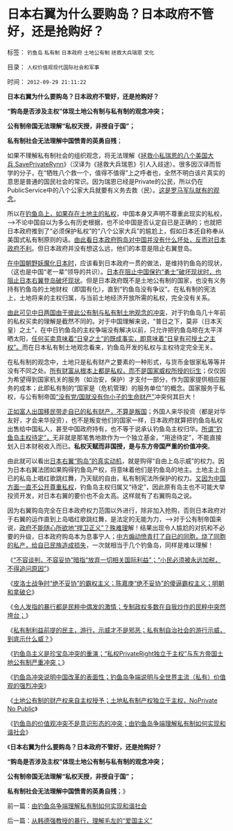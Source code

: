 # 日本右翼为什么要购岛？日本政府不管好，还是抢购好？

标签： `钓鱼岛` `私有制` `日本政府` `土地公有制` `拯救大兵瑞恩` `文化` 

目录： `人权价值观现代国际社会和军事`

时间： `2012-09-29 21:11:22`

**日本右翼为什么要购岛？日本政府不管好，还是抢购好？**

**“购岛是否涉及主权”体现土地公有制与私有制的观念冲突；**

**公有制帝国无法理解“私权天授，非授自于国”；**

**私有制社会无法理解中国愤青的英勇自残**；

如果不理解私有制社会的组织观念，将无法理解《[拯救小私瑞恩的八个美国大兵,SavePrivateRynn](../../../2009/7/1/拯救小资瑞恩的八个美国大兵.md)》（汉译为《拯救大兵瑞恩》引人入歧途）。很多因汉译而哲学的分子，在“牺牲八个救一个，值得不值得”上之呼者也，全然不明白该片真实的意思是普通的国民社会的常识。因为瑞恩已经是Private的公民，所以仍在PublicService中的八个公家大兵就要有义务去救（民）。[这是罗马军队就有的观念](../../../2012/9/20/罗马帝国不同于其他任何帝国之处.md)。

所以在[钓鱼岛上，如果存在土地主的私权](../../../2012/9/11/万一日本割让钓鱼岛，怎么办？.md)，中国本身又声明不尊重此现实的私权，——>不论中国自以为多么有历史根据，也不论中国是否认定自已是正确的；也就把日本政府推到了“必须保护私权”的“八个公家大兵”的尴尬上，假如日本还自称奉从美国式私有制原则的话。[由此看日本政府购岛对中国并没有什么坏处，反而对日本政府不利](../../../2012/9/10/钓鱼岛面子金贵的成本和价格.md)。但日本政府并没有想这么远，他们的本意是阻止右翼登岛。

[在中国朝野妖魔化日本时](../../../2009/12/16/妖魔化他国异族有快感吗？.md)，应该看到日本政府一贯的做法，是维持钓鱼岛的现状，（这也是中国“老一辈”领导的共识）。[日本在阻止中国保钓“勇士”破坏现状时，也阻止日本右翼登岛破坏现状](../../../2010/9/25/“拒不妥协，不容谈判”的双边含义.md)。但是日本政府既不是土地公有制的国家，也没有义务持有钓鱼岛的土地财权（即国有化），直到“钓鱼岛没有争议”。在私有制的宪法上，土地将来的主权归属，与当前土地经济开放所需的私权，完全没有关系。

[由此可见中日两国由于彼此公有制与私有制土地观念的冲突](../../../2012/9/28/钓鱼岛争端解码“宁予友邦，莫予家奴”.md)，对于钓鱼岛几十年前的私权买卖的理解是截然不同的。对于中国理解来说，“普日之下，莫非（日本天皇）之土”，在中日钓鱼岛的主权争端没有解决以前，只允许把钓鱼岛晾在太平洋晒太阳，[任何买卖意味着“日皇之土”的既成事实，即意味着“日皇有可授土之主权”。](../../../2012/9/28/英国，美国，香港和中国的土地产权和私有制及钓鱼岛.md)而在日本私有制土地观念看来，钓鱼岛开发的私权与主权待定完全无关。

在私有制的观念中，土地只是私有财产之要素的一种形式，与货币金银家私等等并没有不同之处。[所有财富从根本上都是私权，而不是国家威权所授的衍生](../../../2012/3/3/民主不是道德信仰，成本限制是客观规律.md)；仅仅因为希望得到国家机关的服务（如治安，保护）才支付一部分，作为国家提供相应服务的成本；此即私有制的“国家是（危机管理）的服务单位”的概念。国家服务于私权，与公有制帝国[“没有党/国就没有你小子的生命财产”](../../../2011/10/23/占用了国家的土地，贪污了自已的生命.md)冲突何其巨大！

[正如富人出国移民带走自已的私有财产，不算是叛国](../../../2011/11/24/富豪移民不能带走中国的资本.md)；外国人来华投资（都是对华友好，才会来华投资），也不是叛变他们的国家一样，日本政府就算把钓鱼岛私权出售给中国私人，甚至中国政府持有，也不等于说承认钓鱼岛主权归华。[所谓“钓鱼岛主权待定”，](../../../2012/9/28/任何“历史依据”不构成现实主权的根据.md)无非就是那笔售地款作为一个独立基金，“用途待定”，不能直接划入日本财税收入而已。**私权天赋而非国授，是与东方帝国严重的价值冲突**。

由此就可以看出[日本右翼“购岛”的真实动机](http://darthvad.blog.163.com/blog/static/533994702011917035162/)，就是购得“自由上岛示威”的权力。因为日本右翼法团如果购得钓鱼岛产权，将意味着他们是钓鱼岛的地主。土地主上自已的私岛上唱红歌跳红舞，乃天赋的自由，私有制宪法所保护的权力。[又因为中国方面一直不公开尊重私权](../../../2012/7/5/赵高新政，黑社会／打黑是恶性循环的政治炒作.md)，钓鱼岛主权归属又“待定”，因此原有岛主也不可能大举投资开发，对日本右翼的要价也不会太高。这样就有了右翼购岛之说。

因为右翼购岛完全在日本政府权力范围以外进行，除非加入抢购，否则日本政府对于右翼的运作直到上岛唱红歌跳红舞，是法定的无能为力，——>对于公有制帝国来说，[政府不能随心所欲地“捍卫正义”？殊难理](../../../2012/9/14/西方政府无权监管社会；“监管”是警察国家的观念.md)解！结果出现令人尴尬的对抗和不必要的升级，日本政府购岛本为息事宁人；[中方煽动愤青打了自已的同胞，烧了同胞的私产，给自已民族造成损失](../../../2012/9/24/土著的民族主义是后进社会闭关锁国的本能.md)，一次就相当于几个钓鱼岛，同样是难以理解！

《[“不容谈判，不容妥协”暗指“放弃一切相关国际利益”；“小民必须被永远加税，不得追问原因”](../../../2012/9/24/“不容谈判，不容妥协”的政治解码.md)》

《[皮洛士战争时“绝不妥协”的霸权主义；陈嘉庚“绝不妥协”的傻逼霸权主义；明朝和拿破仑](../../../2012/9/26/“绝不妥协”的罗马，陈嘉庚，明朝，拿破仑.md)》

《[令人发指的暴行都是民粹中偶发的激情；专制政权多数在自我炒作的民粹中突然垮台；](../../../2012/9/26/令人发指的暴行都是民粹氛围中偶发的激情；.md)》

《[私有制利益前提的民主，游行，示威才不是邪恶；私有制自治社会的游行示威，到底示什么威？](../../../2012/9/26/杨恒均先生，您又错了！.md)》

《[钓鱼岛主义是珍宝岛冲突的重演；“私权PrivateRight独立于主权”与东方帝国土地公有制严重冲突；](../../../2012/9/28/任何“历史依据”不构成现实主权的根据.md)》

《[钓鱼岛冲突说明中国改革的表面性；钓鱼岛争端说明与全世界主流（私有）价值观的强烈冲突](../../../2012/9/28/钓鱼岛争端解码“宁予友邦，莫予家奴”.md)》

《[土地公有制的财产权来自主权授予；土地私有制产权独立于主权，NoPrivate No Public](../../../2012/9/28/英国，美国，香港和中国的土地产权和私有制及钓鱼岛.md)》

《[钓鱼岛的价值观冲突不是意识形态的冲突；由钓鱼岛争端理解私有制如何实现和谐社会](../../../2012/9/29/由钓鱼岛争端理解私有制如何实现和谐社会.md)》

《**日本右翼为什么要购岛？日本政府不管好，还是抢购好？**

**“购岛是否涉及主权”体现土地公有制与私有制的观念冲突；**

**公有制帝国无法理解“私权天授，非授自于国”；**

**私有制社会无法理解中国愤青的英勇自残**；》



前一篇：[由钓鱼岛争端理解私有制如何实现和谐社会](../../../2012/9/29/由钓鱼岛争端理解私有制如何实现和谐社会.md)

后一篇：[从韩德强教授的暴行，理解毛左的“爱国主义”](../../../2012/9/29/从韩德强教授的暴行，理解毛左的“爱国主义”.md)